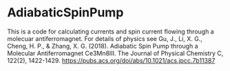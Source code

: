 # AdiabaticSpinPump

This is a code for calculating currents and spin current flowing through a molecuar antiferromagnet. For details of physics see Gu, J., Li, X. G., Cheng, H. P., & Zhang, X. G. (2018). Adiabatic Spin Pump through a Molecular Antiferromagnet Ce3Mn8III. The Journal of Physical Chemistry C, 122(2), 1422-1429. https://pubs.acs.org/doi/abs/10.1021/acs.jpcc.7b11387
